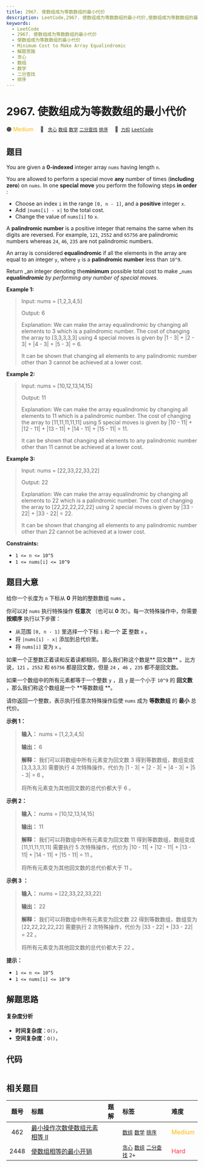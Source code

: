```yaml
---
title: 2967. 使数组成为等数数组的最小代价
description: LeetCode,2967. 使数组成为等数数组的最小代价,使数组成为等数数组的最小代价,Minimum Cost to Make Array Equalindromic,解题思路,贪心,数组,数学,二分查找,排序
keywords:
  - LeetCode
  - 2967. 使数组成为等数数组的最小代价
  - 使数组成为等数数组的最小代价
  - Minimum Cost to Make Array Equalindromic
  - 解题思路
  - 贪心
  - 数组
  - 数学
  - 二分查找
  - 排序
---
```


# 2967. 使数组成为等数数组的最小代价

🟠 <font color=#ffb800>Medium</font>&emsp; 🔖&ensp; [`贪心`](/tag/greedy.md) [`数组`](/tag/array.md) [`数学`](/tag/math.md) [`二分查找`](/tag/binary-search.md) [`排序`](/tag/sorting.md)&emsp; 🔗&ensp;[`力扣`](https://leetcode.cn/problems/minimum-cost-to-make-array-equalindromic) [`LeetCode`](https://leetcode.com/problems/minimum-cost-to-make-array-equalindromic)

## 题目

You are given a **0-indexed** integer array `nums` having length `n`.

You are allowed to perform a special move **any** number of times (**including
zero**) on `nums`. In one **special** **move** you perform the following steps
**in order** :

  * Choose an index `i` in the range `[0, n - 1]`, and a **positive** integer `x`.
  * Add `|nums[i] - x|` to the total cost.
  * Change the value of `nums[i]` to `x`.

A **palindromic number** is a positive integer that remains the same when its
digits are reversed. For example, `121`, `2552` and `65756` are palindromic
numbers whereas `24`, `46`, `235` are not palindromic numbers.

An array is considered **equalindromic** if all the elements in the array are
equal to an integer `y`, where `y` is a **palindromic number** less than
`10^9`.

Return _an integer denoting the**minimum** possible total cost to make _`nums`
_**equalindromic** by performing any number of special moves._



**Example 1:**

> Input: nums = [1,2,3,4,5]
> 
> Output: 6
> 
> Explanation: We can make the array equalindromic by changing all elements to 3 which is a palindromic number. The cost of changing the array to [3,3,3,3,3] using 4 special moves is given by |1 - 3| + |2 - 3| + |4 - 3| + |5 - 3| = 6.
> 
> It can be shown that changing all elements to any palindromic number other than 3 cannot be achieved at a lower cost.

**Example 2:**

> Input: nums = [10,12,13,14,15]
> 
> Output: 11
> 
> Explanation: We can make the array equalindromic by changing all elements to 11 which is a palindromic number. The cost of changing the array to [11,11,11,11,11] using 5 special moves is given by |10 - 11| + |12 - 11| + |13 - 11| + |14 - 11| + |15 - 11| = 11.
> 
> It can be shown that changing all elements to any palindromic number other than 11 cannot be achieved at a lower cost.

**Example 3:**

> Input: nums = [22,33,22,33,22]
> 
> Output: 22
> 
> Explanation: We can make the array equalindromic by changing all elements to 22 which is a palindromic number. The cost of changing the array to [22,22,22,22,22] using 2 special moves is given by |33 - 22| + |33 - 22| = 22.
> 
> It can be shown that changing all elements to any palindromic number other than 22 cannot be achieved at a lower cost.

**Constraints:**

  * `1 <= n <= 10^5`
  * `1 <= nums[i] <= 10^9`


## 题目大意

给你一个长度为 `n` 下标从 **0**  开始的整数数组 `nums` 。

你可以对 `nums` 执行特殊操作 **任意次**  （也可以 **0**  次）。每一次特殊操作中，你需要 **按顺序**  执行以下步骤：

  * 从范围 `[0, n - 1]` 里选择一个下标 `i` 和一个 **正**  整数 `x` 。
  * 将 `|nums[i] - x|` 添加到总代价里。
  * 将 `nums[i]` 变为 `x` 。

如果一个正整数正着读和反着读都相同，那么我们称这个数是**  回文数** 。比方说，`121` ，`2552` 和 `65756` 都是回文数，但是
`24` ，`46` ，`235` 都不是回文数。

如果一个数组中的所有元素都等于一个整数 `y` ，且 `y` 是一个小于 `10^9` 的 **回文数**  ，那么我们称这个数组是一个 **等数数组
**。

请你返回一个整数，表示执行任意次特殊操作后使 `nums` 成为 **等数数组**  的 **最小**  总代价。



**示例 1：**

> 
> 
> 
> 
> 
> **输入：** nums = [1,2,3,4,5]
> 
> **输出：** 6
> 
> **解释：** 我们可以将数组中所有元素变为回文数 3 得到等数数组，数组变成 [3,3,3,3,3] 需要执行 4 次特殊操作，代价为 |1 - 3| + |2 - 3| + |4 - 3| + |5 - 3| = 6 。
> 
> 将所有元素变为其他回文数的总代价都大于 6 。
> 
> 

**示例 2：**

> 
> 
> 
> 
> 
> **输入：** nums = [10,12,13,14,15]
> 
> **输出：** 11
> 
> **解释：** 我们可以将数组中所有元素变为回文数 11 得到等数数组，数组变成 [11,11,11,11,11] 需要执行 5 次特殊操作，代价为 |10 - 11| + |12 - 11| + |13 - 11| + |14 - 11| + |15 - 11| = 11 。
> 
> 将所有元素变为其他回文数的总代价都大于 11 。
> 
> 

**示例 3 ：**

> 
> 
> 
> 
> 
> **输入：** nums = [22,33,22,33,22]
> 
> **输出：** 22
> 
> **解释：** 我们可以将数组中所有元素变为回文数 22 得到等数数组，数组变为 [22,22,22,22,22] 需要执行 2 次特殊操作，代价为 |33 - 22| + |33 - 22| = 22 。
> 
> 将所有元素变为其他回文数的总代价都大于 22 。
> 
> 



**提示：**

  * `1 <= n <= 10^5`
  * `1 <= nums[i] <= 10^9`


## 解题思路

#### 复杂度分析

- **时间复杂度**：`O()`，
- **空间复杂度**：`O()`，

## 代码

```javascript

```

## 相关题目

<!-- prettier-ignore -->
| 题号 | 标题 | 题解 | 标签 | 难度 |
| :------: | :------ | :------: | :------ | :------ |
| 462 | [最小操作次数使数组元素相等 II](https://leetcode.com/problems/minimum-moves-to-equal-array-elements-ii) |  |  [`数组`](/tag/array.md) [`数学`](/tag/math.md) [`排序`](/tag/sorting.md) | <font color=#ffb800>Medium</font> |
| 2448 | [使数组相等的最小开销](https://leetcode.com/problems/minimum-cost-to-make-array-equal) |  |  [`贪心`](/tag/greedy.md) [`数组`](/tag/array.md) [`二分查找`](/tag/binary-search.md) `2+` | <font color=#ff334b>Hard</font> |